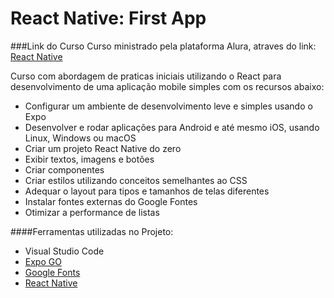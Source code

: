 # React Native: First App

###Link do Curso
  Curso ministrado pela plataforma Alura, atraves do link:
  <a href="https://www.alura.com.br/formacao-react-native">React Native</a>

Curso com abordagem de praticas iniciais utilizando o React para desenvolvimento de uma aplicação mobile simples com os recursos abaixo:

<ul>
  <li>Configurar um ambiente de desenvolvimento leve e simples usando o Expo</li>
  <li>Desenvolver e rodar aplicações para Android e até mesmo iOS, usando Linux, Windows ou macOS</li>
  <li>Criar um projeto React Native do zero</li>
  <li>Exibir textos, imagens e botões</li>
  <li>Criar componentes</li>
  <li>Criar estilos utilizando conceitos semelhantes ao CSS</li>
  <li>Adequar o layout para tipos e tamanhos de telas diferentes</li>
  <li>Instalar fontes externas do Google Fontes</li>
  <li>Otimizar a performance de listas</li>
</ul>

####Ferramentas utilizadas no Projeto:

<ul>
<li>Visual Studio Code</li>
<li><a href="https://expo.dev">Expo GO</a></li>
<li><a href="https://developers.google.com/fonts">Google Fonts</a></li>
<li><a href="https://reactnative.dev">React Native</a></li>
